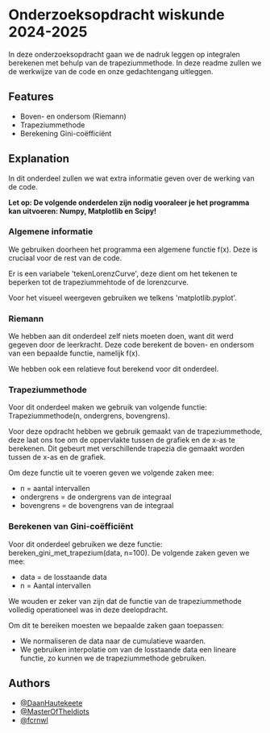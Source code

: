 
# Onderzoeksopdracht wiskunde 2024-2025

In deze onderzoeksopdracht gaan we de nadruk leggen op integralen berekenen met behulp van de trapeziummethode. In deze readme zullen we de werkwijze van de code en onze gedachtengang uitleggen.



## Features

- Boven- en ondersom (Riemann)
- Trapeziummethode
- Berekening Gini-coëfficiënt

## Explanation
In dit onderdeel zullen we wat extra informatie geven over de werking van de code.

**Let op: De volgende onderdelen zijn nodig vooraleer je het programma kan uitvoeren: Numpy, Matplotlib en Scipy!**

### Algemene informatie
We gebruiken doorheen het programma een algemene functie f(x). Deze is cruciaal voor de rest van de code.

Er is een variabele 'tekenLorenzCurve', deze dient om het tekenen te beperken tot de trapeziummehtode of de lorenzcurve.

Voor het visueel weergeven gebruiken we telkens 'matplotlib.pyplot'.

### Riemann
We hebben aan dit onderdeel zelf niets moeten doen, want dit werd gegeven door de leerkracht. Deze code berekent de boven- en ondersom van een bepaalde functie, namelijk f(x).

We hebben ook een relatieve fout berekend voor dit onderdeel.

### Trapeziummethode
Voor dit onderdeel maken we gebruik van volgende functie: Trapeziummethode(n, ondergrens, bovengrens).

Voor deze opdracht hebben we gebruik gemaakt van de trapeziummethode, deze laat ons toe om de oppervlakte tussen de grafiek en de x-as te berekenen. Dit gebeurt met verschillende trapezia die gemaakt worden tussen de x-as en de grafiek.

Om deze functie uit te voeren geven we volgende zaken mee:
- n = aantal intervallen
- ondergrens = de ondergrens van de integraal
- bovengrens = de bovengrens van de integraal

### Berekenen van Gini-coëfficiënt
Voor dit onderdeel gebruiken we deze functie: bereken_gini_met_trapezium(data, n=100). De volgende zaken geven we mee:
- data = de losstaande data
- n = Aantal intervallen

We wouden er zeker van zijn dat de functie van de trapeziummethode volledig operationeel was in deze deelopdracht.

Om dit te bereiken moesten we bepaalde zaken gaan toepassen:
- We normaliseren de data naar de cumulatieve waarden.
- We gebruiken interpolatie om van de losstaande data een lineare functie, zo kunnen we de trapeziummethode gebruiken.

## Authors

- [@DaanHautekeete](https://github.com/DaanHautekeete)
- [@MasterOfTheIdiots](https://github.com/MasterOfTheIdiots)
- [@fcrnwl](https://github.com/fcrnwl)
